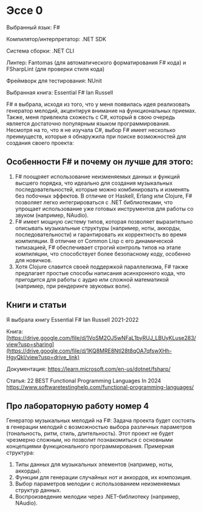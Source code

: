 # Эссе 0

Выбранный язык: F#

Компилятор/интерпретатор: .NET SDK

Система сборки: .NET CLI

Линтер: Fantomas (для автоматического форматирования F# кода) и FSharpLint (для проверки стиля кода)

Фреймворк для тестирования: NUnit

Выбранная книга: Essential F# Ian Russell


F# я выбрала, исходя из того, что у меня появилась идея реализовать генератор мелодий, акцентируя внимание на функциональных приемах. Также, меня привлекла схожесть с C#, который в свою очередь является достаточно популярным языком программирования. Несмотря на то, что я не изучала C#, выбор F# имеет несколько преимуществ, которые я обнаружила при поиске возможностей для создания своего проекта:
## Особенности F# и почему он лучше для этого:

1) F# поощряет использование неизменяемых данных и функций высшего порядка, что идеально для создания музыкальных последовательностей, которые можно комбинировать и изменять без побочных эффектов.
В отличие от Haskell,  Erlang или Clojure, F# позволяет легко интегрироваться с .NET библиотеками, что упрощает использование уже готовых инструментов для работы со звуком (например, NAudio).
2) F# имеет мощную систему типов, которая позволяет выразительно описывать музыкальные структуры (например, ноты, аккорды, последовательности) и гарантировать их корректность во время компиляции. 
В отличие от Common Lisp с его динамической типизацией, F# обеспечивает строгий контроль типов на этапе компиляции, что способствует более безопасному коду, особенно для новичков.
3) Хотя Clojure славится своей поддержкой параллелизма, F# также предлагает простые способы написания асинхронного кода, что пригодится для работы с аудио или сложной математикой (например, при рендеринге звуковых волн).

## Книги и статьи
Я выбрала книгу Essential F# Ian Russell 2021-2022

Книга: [https://drive.google.com/file/d/1VoSM2OJ5wNFaL1byRUJ_LBUyKLuse283/view?usp=sharing](https://drive.google.com/file/d/1KQ8MRE8Ntl28t8qOA7qfswXHh-HgyQkl/view?usp=drive_link)

Документация: https://learn.microsoft.com/en-us/dotnet/fsharp/

Статья: 22 BEST Functional Programming Languages In 2024
 https://www.softwaretestinghelp.com/functional-programming-languages/

## Про лабораторную работу номер 4
Генератор музыкальных мелодий на F#: 
Задача проекта будет состоять в генерации мелодий с возможностью выбора различных параметров (тональность, ритм, стиль, длительность). Этот проект не будет чрезмерно сложным, но позволит познакомиться с основными концепциями функционального программирования.
Примерная структура:
1) Типы данных для музыкальных элементов (например, ноты, аккорды).
2) Функции для генерации случайных нот и аккордов, их композиция.
3) Выбор параметров мелодии с использованием неизменяемых структур данных.
4) Воспроизведение мелодии через .NET-библиотеку (например, NAudio).



